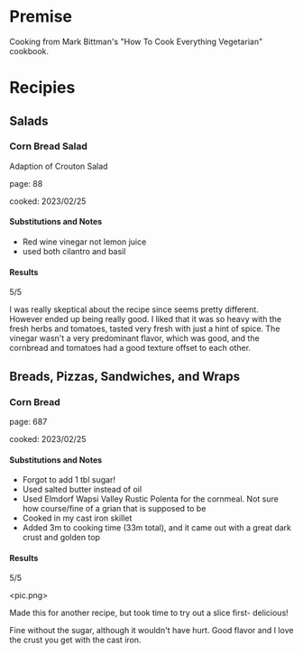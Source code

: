 # Premise
Cooking from Mark Bittman's "How To Cook Everything Vegetarian" cookbook.

# Recipies
## Salads
### Corn Bread Salad

Adaption of Crouton Salad
 
page: 88

cooked: 2023/02/25

#### Substitutions and Notes
- Red wine vinegar not lemon juice
- used both cilantro and basil
#### Results

5/5

I was really skeptical about the recipe since seems pretty different. However ended up being really good. I liked that it was so heavy with the fresh herbs and tomatoes, tasted very fresh with just a hint of spice. The vinegar wasn't a very predominant flavor, which was good, and the cornbread and tomatoes had a good texture offset to each other.

## Breads, Pizzas, Sandwiches, and Wraps
### Corn Bread

page: 687

cooked: 2023/02/25
#### Substitutions and Notes

- Forgot to add 1 tbl sugar! 
- Used salted butter instead of oil
- Used Elmdorf Wapsi Valley Rustic Polenta for the cornmeal. Not sure how course/fine of a grian that is supposed to be
- Cooked in my cast iron skillet
- Added 3m to cooking time (33m total), and it came out with a great dark crust and golden top
#### Results

5/5

<pic.png>

Made this for another recipe, but took time to try out a slice first- delicious! 

Fine without the sugar, although it wouldn't have hurt. Good flavor and I love the crust you get with the cast iron.  
